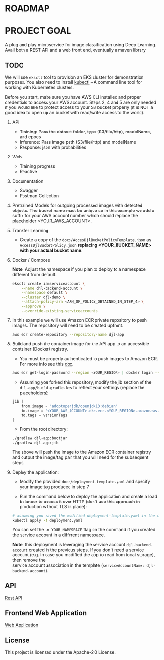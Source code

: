 # ROADMAP

# PROJECT GOAL

A plug and play microservice for image classification using Deep Learning. 
Avail both a REST API and a web front end, eventually a maven library

## TODO

We will use [`eksctl` tool](https://eksctl.io/introduction/#installation) to provision an EKS cluster for 
demonstration purposes.
You also need to install [kubectl](https://docs.aws.amazon.com/eks/latest/userguide/install-kubectl.html) – A
command line tool for working with Kubernetes clusters.

Before you start, make sure you have AWS CLI installed and proper credentials to access your AWS account.
Steps 2, 4 and 5 are only needed if you would like to protect access to your S3 bucket properly (it is NOT a good 
idea to open up an bucket with read/write access to the world). 

1. API
    - Training: Pass the dataset folder, type (S3/file/http), modelName, and epocs
    - Inference: Pass image path (S3/file/http) and modelName
    - Response: json with probabilities

2. Web
    - Training progress
    - Reactive

3. Documentation
    - Swagger
    - Postman Collection

4. Pretrained Models
   for outgoing processed images with detected objects. 
   The bucket name must be unique so in this example we add a suffix for your AWS account number which should 
   replace the placeholder <YOUR_AWS_ACCOUNT>.

5. Transfer Learning

    - Create a copy of the `docs/AccesDjlBucketPolicyTemplate.json` as `AccessDjlBucketPolicy.json` **replacing 
    <YOUR_BUCKET_NAME> with your actual bucket name**. 
    
    
   
5. Docker / Compose 
   
   **Note:** Adjust the namespace if you plan to deploy to a namespace different from default.
   
    ```bash
    eksctl create iamserviceaccount \
        --name djl-backend-account \
        --namespace default \
        --cluster djl-demo \
        --attach-policy-arn <ARN_OF_POLICY_OBTAINED_IN_STEP_4> \
        --approve \
        --override-existing-serviceaccounts
    ```

6. In this example we will use Amazon ECR private repository to push images. The repository will need to be created 
   upfront. 

    ```bash
    aws ecr create-repository --repository-name djl-app
    ```

7. Build and push the container image for the API app to an accessible container (Docker) registry.
   
    - You must be properly authenticated to push images to Amazon ECR. For more info see this
      [doc](https://docs.aws.amazon.com/AmazonECR/latest/userguide/docker-push-ecr-image.html).
      
   ```bash
   aws ecr get-login-password --region <YOUR_REGION> | docker login --username AWS --password-stdin <YOUR_AWS_ACCOUNT>.dkr.ecr.<YOUR_REGION>.amazonaws.com
   ```
   
    - Assuming you forked this repository, modify the jib section of the `djl-app/build.gradle.kts` to 
    reflect your settings (replace the placeholders):

    ```kotlin
    jib {
        from.image = "adoptopenjdk/openjdk13:debian"
        to.image = "<YOUR_AWS_ACCOUNT>.dkr.ecr.<YOUR_REGION>.amazonaws.com/djl-app"
        to.tags = versionTags
    } 
    ```

    - From the root directory:

    ```bash
    ./gradlew djl-app:bootjar
    ./gradlew djl-app:jib
    ```

    The above will push the image to the Amazon ECR container registry and output the image/tag pair that you will need 
    for the subsequent steps.


8. Deploy the application:
    
    - Modify the provided `docs/deployment-template.yaml` and specify your image:tag produced in step 7 

    - Run the command below to deploy the application and create a load balancer to access it over HTTP (don't use this 
   approach in production without TLS in place):
   
    ```bash
    # assuming you saved the modified deployment-template.yaml in the current directory as deployment.yaml
    kubectl apply -f deployment.yaml
    ``` 
   
    You can set the `-n YOUR_NAMESPACE` flag on the command if you created the service account in a different namespace.

    **Note:** this deployment is leveraging the service account `djl-backend-account` created in the previous steps. If you 
    don't need a service account (e.g. in case you modified the app to read from local storage), then remove the  
   service account association in the template (`serviceAccountName: djl-backend-account`).


## API
[Rest API](djl-web/README.md)

## Frontend Web Application
[Web Application](djl-web/README.md)

## License
This project is licensed under the Apache-2.0 License.


